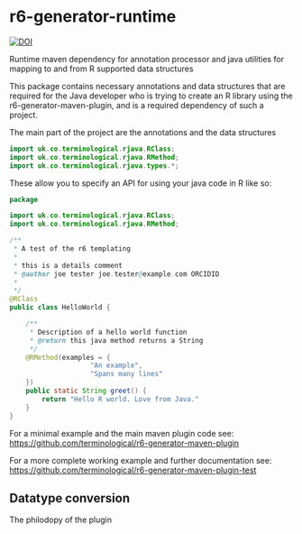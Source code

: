 # r6-generator-runtime

[![DOI](https://zenodo.org/badge/304669409.svg)](https://zenodo.org/badge/latestdoi/304669409)

Runtime maven dependency for annotation processor and java utilities for mapping to and from R supported data structures

This package contains necessary annotations and data structures that are required for the Java developer who is trying to create an R library using the r6-generator-maven-plugin, and is a required dependency of such a project. 

The main part of the project are the annotations and the data structures

```Java
import uk.co.terminological.rjava.RClass;
import uk.co.terminological.rjava.RMethod;
import uk.co.terminological.rjava.types.*;
```

These allow you to specify an API for using your java code in R like so:

```Java
package 

import uk.co.terminological.rjava.RClass;
import uk.co.terminological.rjava.RMethod;

/**
 * A test of the r6 templating
 * 
 * this is a details comment 
 * @author joe tester joe.tester@example.com ORCIDID
 * 
 */
@RClass
public class HelloWorld {

	/**
	 * Description of a hello world function
	 * @return this java method returns a String
	 */
	@RMethod(examples = {
					"An example",
					"Spans many lines"
	})
	public static String greet() {
		return "Hello R world. Love from Java."
	}
}
```

For a minimal example and the main maven plugin code see: 
https://github.com/terminological/r6-generator-maven-plugin

For a more complete working example and further documentation see: 
https://github.com/terminological/r6-generator-maven-plugin-test

## Datatype conversion

The philodopy of the plugin